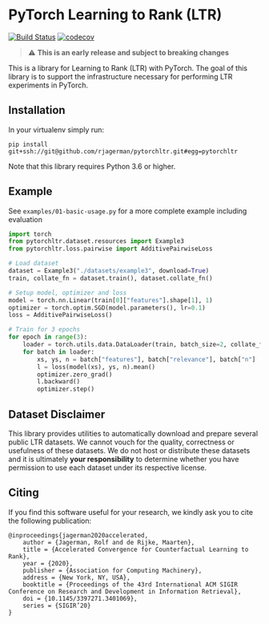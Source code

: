 # PyTorch Learning to Rank (LTR)

[![Build Status](https://travis-ci.org/rjagerman/pytorchltr.svg?branch=master)](https://travis-ci.org/rjagerman/pytorchltr)
[![codecov](https://codecov.io/gh/rjagerman/pytorchltr/branch/master/graph/badge.svg)](https://codecov.io/gh/rjagerman/pytorchltr)

> :warning: **This is an early release and subject to breaking changes**

This is a library for Learning to Rank (LTR) with PyTorch.
The goal of this library is to support the infrastructure necessary for performing LTR experiments in PyTorch.

## Installation

In your virtualenv simply run:

    pip install git+ssh://git@github.com/rjagerman/pytorchltr.git#egg=pytorchltr

Note that this library requires Python 3.6 or higher.

## Example

See `examples/01-basic-usage.py` for a more complete example including evaluation

```python
import torch
from pytorchltr.dataset.resources import Example3
from pytorchltr.loss.pairwise import AdditivePairwiseLoss

# Load dataset
dataset = Example3("./datasets/example3", download=True)
train, collate_fn = dataset.train(), dataset.collate_fn()

# Setup model, optimizer and loss
model = torch.nn.Linear(train[0]["features"].shape[1], 1)
optimizer = torch.optim.SGD(model.parameters(), lr=0.1)
loss = AdditivePairwiseLoss()

# Train for 3 epochs
for epoch in range(3):
    loader = torch.utils.data.DataLoader(train, batch_size=2, collate_fn=collate_fn)
    for batch in loader:
        xs, ys, n = batch["features"], batch["relevance"], batch["n"]
        l = loss(model(xs), ys, n).mean()
        optimizer.zero_grad()
        l.backward()
        optimizer.step()
```

## Dataset Disclaimer
This library provides utilities to automatically download and prepare several public LTR datasets.
We cannot vouch for the quality, correctness or usefulness of these datasets.
We do not host or distribute these datasets and it is ultimately **your responsibility** to determine whether you have permission to use each dataset under its respective license.

## Citing
If you find this software useful for your research, we kindly ask you to cite the following publication:

    @inproceedings{jagerman2020accelerated,
        author = {Jagerman, Rolf and de Rijke, Maarten},
        title = {Accelerated Convergence for Counterfactual Learning to Rank},
        year = {2020},
        publisher = {Association for Computing Machinery},
        address = {New York, NY, USA},
        booktitle = {Proceedings of the 43rd International ACM SIGIR Conference on Research and Development in Information Retrieval},
        doi = {10.1145/3397271.3401069},
        series = {SIGIR’20}
    }


